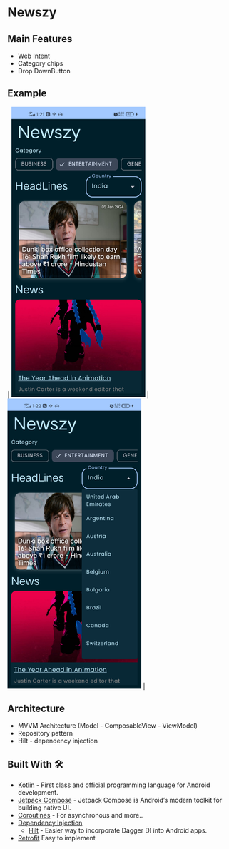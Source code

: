 # Newszy

## Main Features
   - Web Intent
   - Category chips
   - Drop DownButton

## Example
| <img src="https://github.com/Bhargav200004/Newszy/blob/master/Screenshot_20240107_012203.png" width="300"/>   | <img src="https://github.com/Bhargav200004/Newszy/blob/master/Screenshot_20240107_012232.png" width="300"/>  |

 ## Architecture 
  - MVVM Architecture (Model - ComposableView - ViewModel)
  - Repository pattern
  - Hilt - dependency injection

## Built With 🛠
- [Kotlin](https://kotlinlang.org/) - First class and official programming language for Android development.
- [Jetpack Compose](https://developer.android.com/jetpack/compose) - Jetpack Compose is Android’s modern toolkit for building native UI.
- [Coroutines](https://kotlinlang.org/docs/reference/coroutines-overview.html) - For asynchronous and more..
- [Dependency Injection](https://developer.android.com/training/dependency-injection)
  - [Hilt](https://dagger.dev/hilt) - Easier way to incorporate Dagger DI into Android apps.
- [Retrofit](https://square.github.io/retrofit/) Easy to implement

